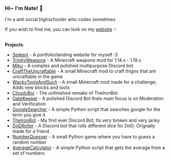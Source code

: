 ### Hi~ I'm Nate! 👋

I'm a anti social highschooler who codes sometimes 


If you wish to find me, you can look on my [website](https://spikeyt.com/) ✨


## 
 **Projects**:
- [Spikeyt](https://github.com/TheRealThermionic/spikeyt.github.io) - A portfolio/landing website for myself :3
- [TrinityWeapons](https://github.com/TheRealThermionic/TrinityWeapons) - A Minecraft weapons mod for 1.14.x - 1.19.x
- [Miku](https://github.com/TheRealThermionic/Miku) - A complex and polished multipurpose Discord bot 
- [CraftTheUncraftable](https://github.com/TheRealThermionic/CraftTheUncraftable) - A small Minecraft mod to craft thigns that are uncraftable in the game
- [WackyToolsAndSuch](https://github.com/TheRealThermionic/WackyToolsAndSuch) - A small Minecraft mod made for a challenge; Adds new blocks and tools
- [CloudyBoi](https://github.com/TheRealThermionic/CloudyBoi) - The unfinished remake of TheIronBot
- [GateKeeper](https://github.com/TheRealThermionic/GateKeeper) - A polished Discord Bot thats main focus is on Moderation and Verification
- [GoogleSearcher](https://github.com/TheRealThermionic/GoogleSearcher) - A simple Python script that searches google for the term you give it
- [TheIronBot](https://github.com/TheRealThermionic/TheIronBot) - My first ever Discord Bot; Its very broken and very janky
- [DnDRoller](https://github.com/TheRealThermionic/DnDRoller) - A Discord bot that rolls different dice for DnD; Orignally made for a friend
- [NumberQuesser](https://github.com/TheRealThermionic/NumberGuesser) - A small Python game where you have to guess a random number
- [AverageCalculator](https://github.com/TheRealThermionic/AverageCalculator) - A simple Python script that gets the average from a set of numbers

